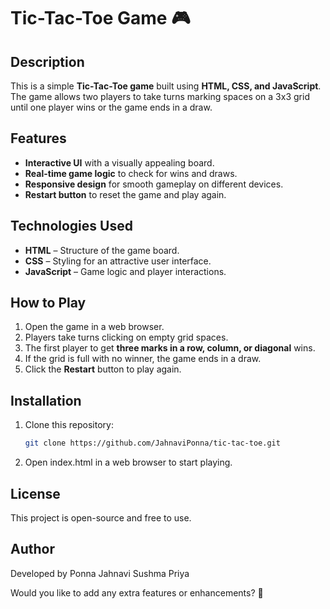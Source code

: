 # Tic-Tac-Toe Game 🎮  

## Description  
This is a simple **Tic-Tac-Toe game** built using **HTML, CSS, and JavaScript**. The game allows two players to take turns marking spaces on a 3x3 grid until one player wins or the game ends in a draw.  

## Features  
- **Interactive UI** with a visually appealing board.  
- **Real-time game logic** to check for wins and draws.  
- **Responsive design** for smooth gameplay on different devices.  
- **Restart button** to reset the game and play again.  

## Technologies Used  
- **HTML** – Structure of the game board.  
- **CSS** – Styling for an attractive user interface.  
- **JavaScript** – Game logic and player interactions.  

## How to Play  
1. Open the game in a web browser.  
2. Players take turns clicking on empty grid spaces.  
3. The first player to get **three marks in a row, column, or diagonal** wins.  
4. If the grid is full with no winner, the game ends in a draw.  
5. Click the **Restart** button to play again.  

## Installation  
1. Clone this repository:  
   ```bash
   git clone https://github.com/JahnaviPonna/tic-tac-toe.git
   ```
2. Open index.html in a web browser to start playing.

## License
This project is open-source and free to use.

## Author
Developed by Ponna Jahnavi Sushma Priya

Would you like to add any extra features or enhancements? 🚀
